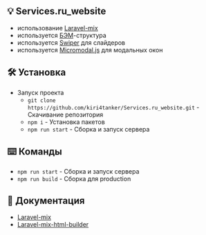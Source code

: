 ## :bulb: Services.ru_website
* использование [Laravel-mix](https://laravel-mix.com/)
* используется [БЭМ](https://ru.bem.info/)-структура
* используется [Swiper](https://swiperjs.com/) для слайдеров
* используется [Micromodal.js](https://micromodal.vercel.app/) для модальных окон

## :hammer_and_wrench: Установка
* Запуск проекта 
  * ```git clone https://github.com/kiri4tanker/Services.ru_website.git``` - Скачивание репозитория
  * ```npm i``` - Установка пакетов
  * ```npm run start``` - Сборка и запуск сервера

## :keyboard: Команды
* ```npm run start``` - Сборка и запуск сервера
* ```npm run build``` - Сборка для production

## :notebook: Документация
* [Laravel-mix](https://laravel-mix.com/docs/6.0/installation)
* [Laravel-mix-html-builder](https://laravel-mix.com/extensions/html-builder)
